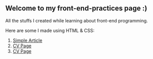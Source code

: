 ## Welcome to my front-end-practices page :)
All the stuffs I created while learning about front-end programming.

Here are some I made using HTML & CSS:
<ol>
  <li><a href="https://github.com/thisisindah/front-end-practices/tree/main/simple-article" target="_blank">Simple Article</a></li>
  <li><a href="https://github.com/thisisindah/front-end-practices/tree/main/cv-page" target="_blank">CV Page</a></li>
  <li><a href="https://github.com/thisisindah/front-end-practices/tree/main/Haven" target="_blank">CV Page</a></li>
  </ol>
